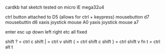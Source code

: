 cardkb hat sketch tested on micro IE mega32u4

ctrl button attached to D5    (allows for ctrl + keypress)
mousebutton d7
mousebuttin d6
xaxis joystick mouse A0
yaxis joystick mouse a7

enter esc up down left right etc all fixed

shift ?    =  ctrl c
shift |    =  ctrl v
shift {    =  ctrl shift c
shift }    =  ctrl shift v
fn t    = ctrl alt t

